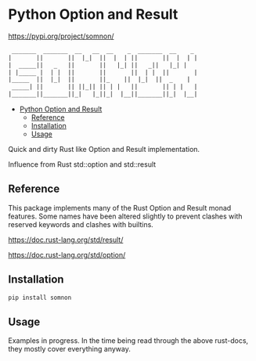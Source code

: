 
# Python Option and Result

https://pypi.org/project/somnon/

~~~txt
 _______  _______  __   __  __    _  _______  __    _
|       ||       ||  |_|  ||  |  | ||       ||  |  | |
|  _____||   _   ||       ||   |_| ||   _||   |_| |
| |_____ |  | |  ||       ||       ||  | |  ||       |
|_____  ||  |_|  ||       ||_    ||  |_|  ||  _    |
 _____| ||       || ||_|| || | |   ||       || | |   |
|_______||_______||_|   |_||_|  |__||_______||_|  |__|
~~~

- [Python Option and Result](#python-option-and-result)
  - [Reference](#reference)
  - [Installation](#installation)
  - [Usage](#usage)

Quick and dirty Rust like Option and Result implementation.

Influence from Rust std::option and std::result

## Reference

This package implements many of the Rust Option and Result monad features. Some names have been altered slightly to prevent clashes with reserved keywords and clashes with builtins.

<https://doc.rust-lang.org/std/result/>

<https://doc.rust-lang.org/std/option/>

## Installation

~~~bash
pip install somnon
~~~

## Usage

Examples in progress. In the time being read through the above rust-docs, they mostly cover everything anyway.
